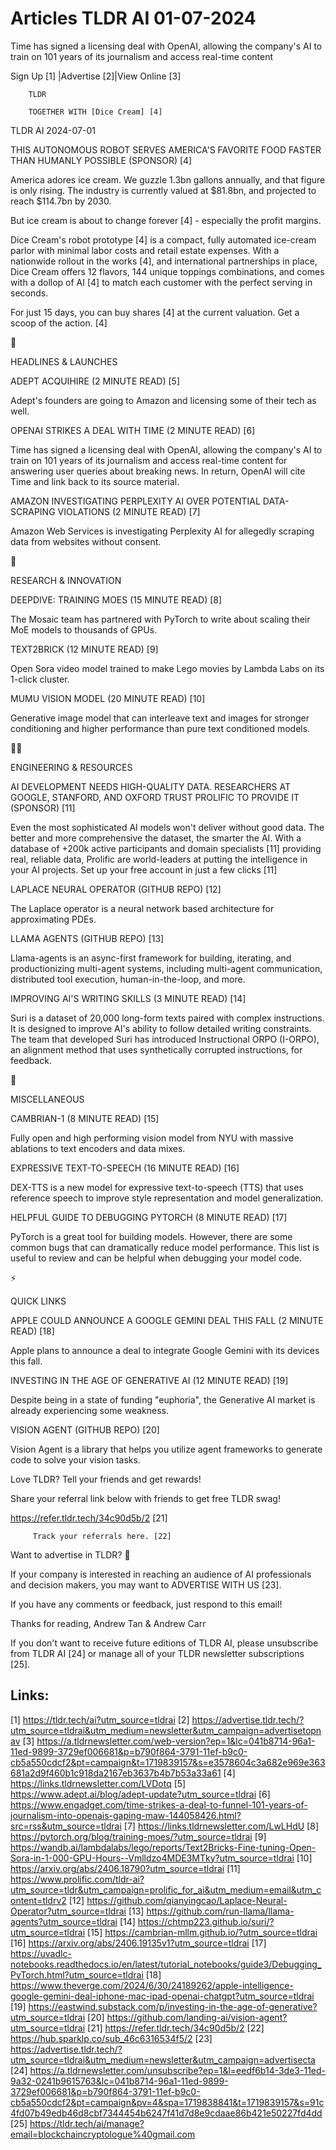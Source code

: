 # Articles TLDR AI 01-07-2024

Time has signed a licensing deal with OpenAI, allowing the company's
AI to train on 101 years of its journalism and access real-time
content  

 Sign Up [1] |Advertise [2]|View Online [3] 

		TLDR 

		TOGETHER WITH [Dice Cream] [4]

TLDR AI 2024-07-01

 THIS AUTONOMOUS ROBOT SERVES AMERICA'S FAVORITE FOOD FASTER THAN
HUMANLY POSSIBLE (SPONSOR) [4] 

 America adores ice cream. We guzzle 1.3bn gallons annually, and that
figure is only rising. The industry is currently valued at $81.8bn,
and projected to reach $114.7bn by 2030.

But ice cream is about to change forever [4] - especially the profit
margins.

Dice Cream's robot prototype [4] is a compact, fully automated
ice-cream parlor with minimal labor costs and retail estate expenses.
With a nationwide rollout in the works [4], and international
partnerships in place, Dice Cream offers 12 flavors, 144 unique
toppings combinations, and comes with a dollop of AI [4] to match each
customer with the perfect serving in seconds.

For just 15 days, you can buy shares [4] at the current valuation. Get
a scoop of the action. [4]

🚀 

HEADLINES & LAUNCHES

 ADEPT ACQUIHIRE (2 MINUTE READ) [5] 

 Adept's founders are going to Amazon and licensing some of their tech
as well. 

 OPENAI STRIKES A DEAL WITH TIME (2 MINUTE READ) [6] 

 Time has signed a licensing deal with OpenAI, allowing the company's
AI to train on 101 years of its journalism and access real-time
content for answering user queries about breaking news. In return,
OpenAI will cite Time and link back to its source material. 

 AMAZON INVESTIGATING PERPLEXITY AI OVER POTENTIAL DATA-SCRAPING
VIOLATIONS (2 MINUTE READ) [7] 

 Amazon Web Services is investigating Perplexity AI for allegedly
scraping data from websites without consent. 

🧠 

RESEARCH & INNOVATION

 DEEPDIVE: TRAINING MOES (15 MINUTE READ) [8] 

 The Mosaic team has partnered with PyTorch to write about scaling
their MoE models to thousands of GPUs. 

 TEXT2BRICK (12 MINUTE READ) [9] 

 Open Sora video model trained to make Lego movies by Lambda Labs on
its 1-click cluster. 

 MUMU VISION MODEL (20 MINUTE READ) [10] 

 Generative image model that can interleave text and images for
stronger conditioning and higher performance than pure text
conditioned models. 

🧑‍💻 

ENGINEERING & RESOURCES

 AI DEVELOPMENT NEEDS HIGH-QUALITY DATA. RESEARCHERS AT GOOGLE,
STANFORD, AND OXFORD TRUST PROLIFIC TO PROVIDE IT (SPONSOR) [11] 

 Even the most sophisticated AI models won't deliver without good
data. The better and more comprehensive the dataset, the smarter the
AI. With a database of +200k active participants and domain
specialists [11] providing real, reliable data, Prolific are
world-leaders at putting the intelligence in your AI projects. Set up
your free account in just a few clicks [11] 

 LAPLACE NEURAL OPERATOR (GITHUB REPO) [12] 

 The Laplace operator is a neural network based architecture for
approximating PDEs. 

 LLAMA AGENTS (GITHUB REPO) [13] 

 Llama-agents is an async-first framework for building, iterating, and
productionizing multi-agent systems, including multi-agent
communication, distributed tool execution, human-in-the-loop, and
more. 

 IMPROVING AI'S WRITING SKILLS (3 MINUTE READ) [14] 

 Suri is a dataset of 20,000 long-form texts paired with complex
instructions. It is designed to improve AI's ability to follow
detailed writing constraints. The team that developed Suri has
introduced Instructional ORPO (I-ORPO), an alignment method that uses
synthetically corrupted instructions, for feedback. 

🎁 

MISCELLANEOUS

 CAMBRIAN-1 (8 MINUTE READ) [15] 

 Fully open and high performing vision model from NYU with massive
ablations to text encoders and data mixes. 

 EXPRESSIVE TEXT-TO-SPEECH (16 MINUTE READ) [16] 

 DEX-TTS is a new model for expressive text-to-speech (TTS) that uses
reference speech to improve style representation and model
generalization. 

 HELPFUL GUIDE TO DEBUGGING PYTORCH (8 MINUTE READ) [17] 

 PyTorch is a great tool for building models. However, there are some
common bugs that can dramatically reduce model performance. This list
is useful to review and can be helpful when debugging your model code.


⚡ 

QUICK LINKS

 APPLE COULD ANNOUNCE A GOOGLE GEMINI DEAL THIS FALL (2 MINUTE READ)
[18] 

 Apple plans to announce a deal to integrate Google Gemini with its
devices this fall. 

 INVESTING IN THE AGE OF GENERATIVE AI (12 MINUTE READ) [19] 

 Despite being in a state of funding "euphoria", the Generative AI
market is already experiencing some weakness. 

 VISION AGENT (GITHUB REPO) [20] 

 Vision Agent is a library that helps you utilize agent frameworks to
generate code to solve your vision tasks. 

Love TLDR? Tell your friends and get rewards!

 Share your referral link below with friends to get free TLDR swag! 

 https://refer.tldr.tech/34c90d5b/2 [21] 

		 Track your referrals here. [22] 

Want to advertise in TLDR? 📰

 If your company is interested in reaching an audience of AI
professionals and decision makers, you may want to ADVERTISE WITH US
[23]. 

 If you have any comments or feedback, just respond to this email! 

Thanks for reading, 
Andrew Tan & Andrew Carr 

If you don't want to receive future editions of TLDR AI, please
unsubscribe from TLDR AI [24] or manage all of your TLDR newsletter
subscriptions [25]. 

 

Links:
------
[1] https://tldr.tech/ai?utm_source=tldrai
[2] https://advertise.tldr.tech/?utm_source=tldrai&utm_medium=newsletter&utm_campaign=advertisetopnav
[3] https://a.tldrnewsletter.com/web-version?ep=1&lc=041b8714-96a1-11ed-9899-3729ef006681&p=b790f864-3791-11ef-b9c0-cb5a550cdcf2&pt=campaign&t=1719839157&s=e3578604c3a682e969e363681a2d9f460b1c918da2167eb3637b4b7b53a33a61
[4] https://links.tldrnewsletter.com/LVDotq
[5] https://www.adept.ai/blog/adept-update?utm_source=tldrai
[6] https://www.engadget.com/time-strikes-a-deal-to-funnel-101-years-of-journalism-into-openais-gaping-maw-144058426.html?src=rss&utm_source=tldrai
[7] https://links.tldrnewsletter.com/LwLHdU
[8] https://pytorch.org/blog/training-moes/?utm_source=tldrai
[9] https://wandb.ai/lambdalabs/lego/reports/Text2Bricks-Fine-tuning-Open-Sora-in-1-000-GPU-Hours--Vmlldzo4MDE3MTky?utm_source=tldrai
[10] https://arxiv.org/abs/2406.18790?utm_source=tldrai
[11] https://www.prolific.com/tldr-ai?utm_source=tldr&utm_campaign=prolific_for_ai&utm_medium=email&utm_content=tldrv2
[12] https://github.com/qianyingcao/Laplace-Neural-Operator?utm_source=tldrai
[13] https://github.com/run-llama/llama-agents?utm_source=tldrai
[14] https://chtmp223.github.io/suri/?utm_source=tldrai
[15] https://cambrian-mllm.github.io/?utm_source=tldrai
[16] https://arxiv.org/abs/2406.19135v1?utm_source=tldrai
[17] https://uvadlc-notebooks.readthedocs.io/en/latest/tutorial_notebooks/guide3/Debugging_PyTorch.html?utm_source=tldrai
[18] https://www.theverge.com/2024/6/30/24189262/apple-intelligence-google-gemini-deal-iphone-mac-ipad-openai-chatgpt?utm_source=tldrai
[19] https://eastwind.substack.com/p/investing-in-the-age-of-generative?utm_source=tldrai
[20] https://github.com/landing-ai/vision-agent?utm_source=tldrai
[21] https://refer.tldr.tech/34c90d5b/2
[22] https://hub.sparklp.co/sub_46c6316534f5/2
[23] https://advertise.tldr.tech/?utm_source=tldrai&utm_medium=newsletter&utm_campaign=advertisecta
[24] https://a.tldrnewsletter.com/unsubscribe?ep=1&l=eedf6b14-3de3-11ed-9a32-0241b9615763&lc=041b8714-96a1-11ed-9899-3729ef006681&p=b790f864-3791-11ef-b9c0-cb5a550cdcf2&pt=campaign&pv=4&spa=1719838841&t=1719839157&s=91c4fd07b49edb46d8cbf7344454b6247f41d7d8e9cdaae86b421e50227fd4dd
[25] https://tldr.tech/ai/manage?email=blockchaincryptologue%40gmail.com